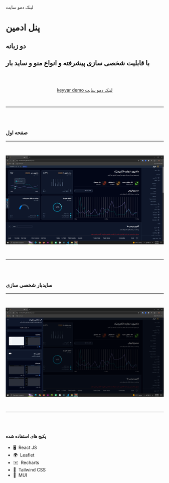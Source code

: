 لینک دمو سایت
# پنل ادمین
## دو زبانه
## با قابلیت شخصی سازی پیشرفته و انواع منو و ساید بار
<br>
<br>


<p align="center" >
<a  href="https://mortimer314.github.io/keyvar">
keyvar demo لینک دمو سایت 
</a>
</p>
<br>
<hr>
<br>
 <br/>

### صفحه اول
 <hr/>
 <br/>
<p>
 <a href="https://www.mongodb.com/" target="_blank" rel="noreferrer">
 <img src="https://raw.githubusercontent.com/mortimer314/keyvar/refs/heads/main/public/readme/1%20(1).png"  alt="MongoDB" />
 </a>
</p>
<br>
<hr>
<br>
 <br/>



### سایدبار شخصی سازی
 <hr/>
 <br/>
<p>
 <a href="https://www.mongodb.com/" target="_blank" rel="noreferrer">
 <img src="https://raw.githubusercontent.com/mortimer314/keyvar/refs/heads/main/public/readme/2.png"  alt="MongoDB" />
 </a>
</p>
<br>
<hr>
<br>
 <br/>



 #### پکیج های استفاده شده

- 🖥️  React JS
- 🌍  Leaflet
- ✉️  Recharts
- 🍕  Tailwind CSS
- 🍔  MUI


